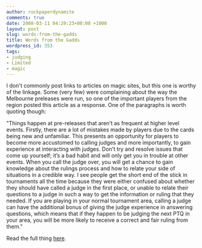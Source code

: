 ```yaml
---
author: rockpaperdynamite
comments: true
date: 2008-03-11 04:29:23+00:00 +1000
layout: post
slug: words-from-the-gadds
title: Words from the Gadds
wordpress_id: 353
tags:
- judging
- Limited
- magic
---
```


I don't commonly post links to articles on magic sites, but this one is worthy of the linkage. Some (very few) were complaining about the way the Melbourne preleases were run, so one of the important players from the region posted this article as a response. One of the paragraphs is worth quoting though:

"Things happen at pre-releases that aren’t as frequent at higher          level events. Firstly, there are a lot of mistakes made by players due          to the cards being new and unfamiliar. This presents an opportunity for          players to become more accustomed to calling judges and more importantly,          to gain experience at interacting with judges. Don’t try and resolve          issues that come up yourself; it’s a bad habit and will only get          you in trouble at other events. When you call the judge over, you will          get a chance to gain knowledge about the rulings process and how to relate          your side of situations in a credible way. I see people get the short          end of the stick in tournaments all the time because they were either          confused about whether they should have called a judge in the first place,          or unable to relate their questions to a judge in such a way to get the          information or ruling that they needed. If you are playing in your normal          tournament area, calling a judge can have the additional bonus of giving          the judge experience in answering questions, which means that if they          happen to be judging the next PTQ in your area, you will be more likely          to receive a correct and fair ruling from them."

Read the full thing [here](http://www.mtgparadise.com/articles/february2008/1802gaddy.shtml).
